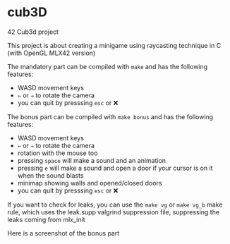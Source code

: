 # cub3D
42 Cub3d project

This project is about creating a minigame using raycasting technique in C (with OpenGL MLX42 version)

The mandatory part can be compiled with `make` and has the following features:
- WASD movement keys
- `←` or `→` to rotate the camera
- you can quit by presssing `esc` or ❌

The bonus part can be compiled with `make bonus` and has the following features:
- WASD movement keys
- `←` or `→` to rotate the camera
- rotation with the mouse too
- pressing `space` will make a sound and an animation
- pressing `e` will make a sound and open a door if your cursor is on it when the sound blasts
- minimap showing walls and opened/closed doors
- you can quit by presssing `esc` or ❌

If you want to check for leaks, you can use the `make vg` or `make vg_b` make rule, which uses the leak.supp valgrind suppression file, suppressing the leaks coming from mlx_init

Here is a screenshot of the bonus part
